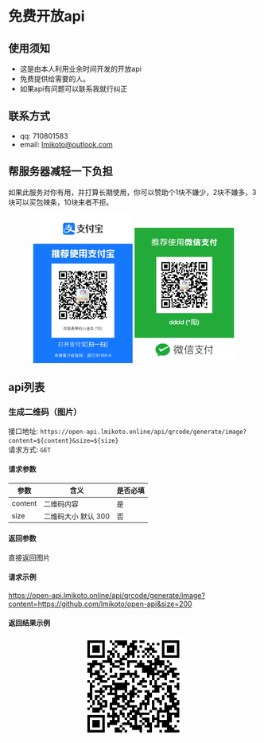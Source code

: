 # 免费开放api

## 使用须知
- 这是由本人利用业余时间开发的开放api
- 免费提供给需要的人。
- 如果api有问题可以联系我就行纠正

## 联系方式
- qq: 710801583
- email: lmikoto@outlook.com

## 帮服务器减轻一下负担
如果此服务对你有用，并打算长期使用，你可以赞助个1块不嫌少，2块不嫌多，3块可以买包辣条，10块来者不拒。

<center class="half">
    <img src="/imgs/alipay.png" width="200"/> <img src="/imgs/wepay.png" width="200"/>
</center>

## api列表

### 生成二维码（图片）
接口地址: `https://open-api.lmikoto.online/api/qrcode/generate/image?content=${content}&size=${size}`   
请求方式: `GET`  

#### 请求参数
|  参数   | 含义  | 是否必填 |
|  ----  | ----  | ---- |
| content  | 二维码内容  | 是 | 
| size  | 二维码大小 默认 300  | 否 |
#### 返回参数
直接返回图片

#### 请求示例
https://open-api.lmikoto.online/api/qrcode/generate/image?content=https://github.com/lmikoto/open-api&size=200
#### 返回结果示例 
<center class="half">
    <img src="/imgs/qr-example.png" width="200"/>
</center>
